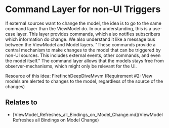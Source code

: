# Command Layer for non-UI Triggers

If external sources want to change the model, the idea is to go to the same command layer than the ViewModel do. In our understanding, this is a use-case layer. This layer provides commands, which also notifies subscribers which information do change. We also understand it like a message bus between the ViewModel and Model layers.
"These commands provide a central mechanism to make changes to the model that can be triggered by non-UI sources.  This includes external events, other commands, and even the model itself."
The command layer allows that the models stays free from observer-mechanisms, which might only be relevant for the UI.

Resource of this idea: FirefinchDeepDiveMvvm (Requirement #2: View models are alerted to changes to the model, regardless of the source of the changes)


## Relates to

* [ViewModel_Refreshes_all_Bindings_on_Model_Change.md](ViewModel Refreshes all Bindings on Model Change)
